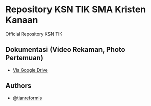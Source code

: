 # Repository KSN TIK SMA Kristen Kanaan
Official Repository KSN TIK

## Dokumentasi (Video Rekaman, Photo Pertemuan)
- [Via Google Drive](https://drive.google.com/drive/folders/1OP1k3PAXALWt87sUck-J7GCCjt2tIiP1?usp=sharing)

## Authors

- [@tianreformis](https://www.github.com/tianreformis)

